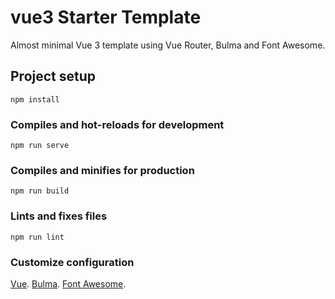 # vue3 Starter Template
Almost minimal Vue 3 template using Vue Router, Bulma and Font Awesome.

## Project setup
```
npm install
```

### Compiles and hot-reloads for development
```
npm run serve
```

### Compiles and minifies for production
```
npm run build
```

### Lints and fixes files
```
npm run lint
```

### Customize configuration
[Vue](https://cli.vuejs.org/config/).
[Bulma](https://bulma.io/documentation/customize/).
[Font Awesome](https://www.npmjs.com/package/@fortawesome/vue-fontawesome#get-started).
